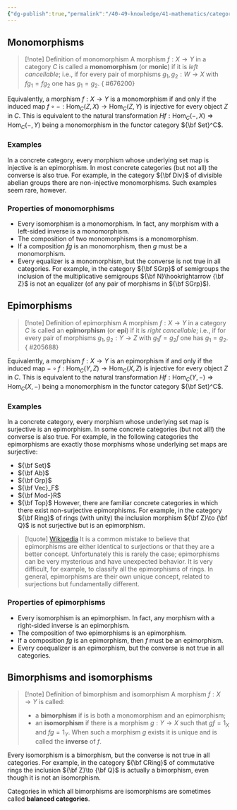 ```yaml
---
{"dg-publish":true,"permalink":"/40-49-knowledge/41-mathematics/category-theory/basic-structures/special-morphisms/","tags":["category_theory"],"updated":"2024-07-21T20:29:40-07:00"}
---
```


## Monomorphisms

>[!note] Definition of monomorphism
>A morphism $f:X\to Y$ in a category $C$ is called a **monomorphism** (or **monic**) if it is *left cancellable*; i.e., if for every pair of morphisms $g_1, g_2:W\to X$ with $fg_1=fg_2$ one has $g_1=g_2$.
{ #676200}


Equivalently, a morphism $f:X\to Y$ is a monomorphism if and only if the induced map $f\circ -:\operatorname{Hom}_C(Z,X)\to \operatorname{Hom}_C(Z,Y)$ is injective for every object $Z$ in $C$. This is equivalent to the natural transformation $Hf: \operatorname{Hom}_C(-,X)\Rightarrow \operatorname{Hom}_C(-,Y)$ being a monomorphism in the functor category ${\bf Set}^C$.

### Examples

In a concrete category, every morphism whose underlying set map is injective is an epimorphism. In most concrete categories (but not all) the converse is also true. For example, in the category ${\bf Div}$ of divisible abelian groups there are non-injective monomorphisms. Such examples seem rare, however.
### Properties of monomorphisms

- Every isomorphism is a monomorphism. In fact, any morphism with a left-sided inverse is a monomorphism.
- The composition of two monomorphisms is a monomorphism.
- If a composition $fg$ is an monomorphism, then $g$ must be a monomorphism.
- Every equalizer is a monomorphism, but the converse is not true in all categories. For example, in the category ${\bf SGrp}$ of semigroups the inclusion of the multiplicative semigroups ${\bf N}\hookrightarrow {\bf Z}$ is not an equalizer (of any pair of morphisms in ${\bf SGrp}$). 
## Epimorphisms


>[!note] Definition of epimorphism
>A morphism $f:X\to Y$ in a category $C$ is called an **epimorphism** (or **epi**) if it is *right cancellable*; i.e., if for every pair of morphisms $g_1, g_2:Y\to Z$ with $g_1f=g_2f$ one has $g_1=g_2$.
{ #205688}


Equivalently, a morphism $f:X\to Y$ is an epimorphism if and only if the induced map $-\circ f:\operatorname{Hom}_C(Y,Z)\to \operatorname{Hom}_C(X,Z)$ is injective for every object $Z$ in $C$. This is equivalent to the natural transformation $Hf: \operatorname{Hom}_C(Y,-)\Rightarrow \operatorname{Hom}_C(X,-)$ being a monomorphism in the functor category ${\bf Set}^C$.

### Examples

In a concrete category, every morphism whose underlying set map is surjective is an epimorphism. In some concrete categories (but not all!) the converse is also true. For example, in the following categories the epimorphisms are exactly those morphisms whose underlying set maps are surjective:
- ${\bf Set}$
- ${\bf Ab}$
- ${\bf Grp}$
- ${\bf Vec}_F$
- ${\bf Mod-}R$
- ${\bf Top}$
However, there are familiar concrete categories in which there exist non-surjective epimorphisms. For example, in the category ${\bf Ring}$ of rings (with unity) the inclusion morphism ${\bf Z}\to {\bf Q}$ is not surjective but is an epimorphism.

>[!quote] [Wikipedia](https://en.wikipedia.org/wiki/Epimorphism)
>It is a common mistake to believe that epimorphisms are either identical to surjections or that they are a better concept. Unfortunately this is rarely the case; epimorphisms can be very mysterious and have unexpected behavior. It is very difficult, for example, to classify all the epimorphisms of rings. In general, epimorphisms are their own unique concept, related to surjections but fundamentally different.

### Properties of epimorphisms

- Every isomorphism is an epimorphism. In fact, any morphism with a right-sided inverse is an epimorphism.
- The composition of two epimorphisms is an epimorphism.
- If a composition $fg$ is an epimorphism, then $f$ must be an epimorphism.
- Every coequalizer is an epimorphism, but the converse is not true in all categories.
## Bimorphisms and isomorphisms

>[!note] Definition of bimorphism and isomorphism
>A morphism $f:X\to Y$ is called:
>- a **bimorphism** if is is both a monomorphism and an epimorphism;
>- an **isomorphism** if there is a morphism $g:Y\to X$ such that $gf=1_X$ and $fg=1_Y$. When such a morphism $g$ exists it is unique and is called the **inverse** of $f$.

Every isomorphism is a bimorphism, but the converse is not true in all categories. For example, in the category ${\bf CRing}$ of commutative rings the inclusion ${\bf Z}\to {\bf Q}$ is actually a bimorphism, even though it is not an isomorphism.

Categories in which all bimorphisms are isomorphisms are sometimes called **balanced categories**.